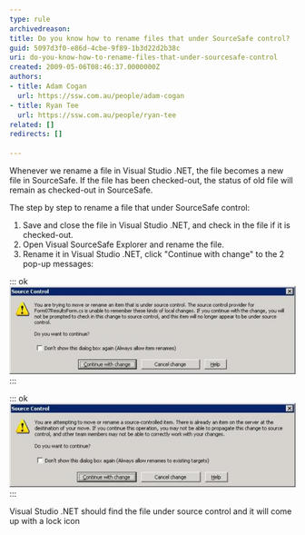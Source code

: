 ```yaml
---
type: rule
archivedreason: 
title: Do you know how to rename files that under SourceSafe control?
guid: 5097d3f0-e86d-4cbe-9f89-1b3d22d2b38c
uri: do-you-know-how-to-rename-files-that-under-sourcesafe-control
created: 2009-05-06T08:46:37.0000000Z
authors:
- title: Adam Cogan
  url: https://ssw.com.au/people/adam-cogan
- title: Ryan Tee
  url: https://ssw.com.au/people/ryan-tee
related: []
redirects: []

---
```


Whenever we rename a file in Visual Studio .NET, the file becomes a new file in SourceSafe. If the file has been checked-out, the status of old file will remain as checked-out in SourceSafe.

The step by step to rename a file that under SourceSafe control:

<!--endintro-->

1. Save and close the file in Visual Studio .NET, and check in the file if it is checked-out.
2. Open Visual SourceSafe Explorer and rename the file.
3. Rename it in Visual Studio .NET, click "Continue with change" to the 2 pop-up messages:
        

::: ok  
![Figure: Warning message of renaming files under source control.](RenameVSS1_small.jpg)  
:::

        
            

::: ok  
![Figure: You are seeing this as the new file name already exists in SourceSafe, just click "Continue with change".](RenameVSS2_small.jpg)  
:::

        
    



 Visual Studio .NET should find the file under source control and it will come up with a lock icon
